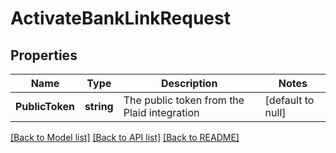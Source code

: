 # ActivateBankLinkRequest

## Properties
Name | Type | Description | Notes
------------ | ------------- | ------------- | -------------
**PublicToken** | **string** | The public token from the Plaid integration | [default to null]

[[Back to Model list]](../README.md#documentation-for-models) [[Back to API list]](../README.md#documentation-for-api-endpoints) [[Back to README]](../README.md)

